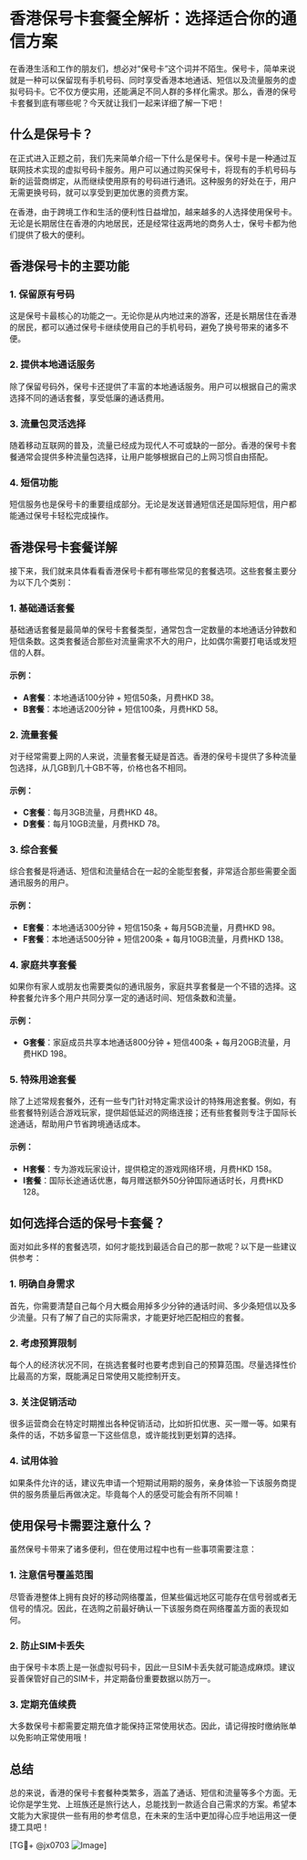 # 香港保号卡套餐全解析：选择适合你的通信方案

在香港生活和工作的朋友们，想必对“保号卡”这个词并不陌生。保号卡，简单来说就是一种可以保留现有手机号码、同时享受香港本地通话、短信以及流量服务的虚拟号码卡。它不仅方便实用，还能满足不同人群的多样化需求。那么，香港的保号卡套餐到底有哪些呢？今天就让我们一起来详细了解一下吧！

## 什么是保号卡？

在正式进入正题之前，我们先来简单介绍一下什么是保号卡。保号卡是一种通过互联网技术实现的虚拟号码卡服务。用户可以通过购买保号卡，将现有的手机号码与新的运营商绑定，从而继续使用原有的号码进行通讯。这种服务的好处在于，用户无需更换号码，就可以享受到更加优惠的资费方案。

在香港，由于跨境工作和生活的便利性日益增加，越来越多的人选择使用保号卡。无论是长期居住在香港的内地居民，还是经常往返两地的商务人士，保号卡都为他们提供了极大的便利。

## 香港保号卡的主要功能

### 1. 保留原有号码
这是保号卡最核心的功能之一。无论你是从内地过来的游客，还是长期居住在香港的居民，都可以通过保号卡继续使用自己的手机号码，避免了换号带来的诸多不便。

### 2. 提供本地通话服务
除了保留号码外，保号卡还提供了丰富的本地通话服务。用户可以根据自己的需求选择不同的通话套餐，享受低廉的通话费用。

### 3. 流量包灵活选择
随着移动互联网的普及，流量已经成为现代人不可或缺的一部分。香港的保号卡套餐通常会提供多种流量包选择，让用户能够根据自己的上网习惯自由搭配。

### 4. 短信功能
短信服务也是保号卡的重要组成部分。无论是发送普通短信还是国际短信，用户都能通过保号卡轻松完成操作。

## 香港保号卡套餐详解

接下来，我们就来具体看看香港保号卡都有哪些常见的套餐选项。这些套餐主要分为以下几个类别：

### 1. 基础通话套餐
基础通话套餐是最简单的保号卡套餐类型，通常包含一定数量的本地通话分钟数和短信条数。这类套餐适合那些对流量需求不大的用户，比如偶尔需要打电话或发短信的人群。

#### 示例：
- **A套餐**：本地通话100分钟 + 短信50条，月费HKD 38。
- **B套餐**：本地通话200分钟 + 短信100条，月费HKD 58。

### 2. 流量套餐
对于经常需要上网的人来说，流量套餐无疑是首选。香港的保号卡提供了多种流量包选择，从几GB到几十GB不等，价格也各不相同。

#### 示例：
- **C套餐**：每月3GB流量，月费HKD 48。
- **D套餐**：每月10GB流量，月费HKD 78。

### 3. 综合套餐
综合套餐是将通话、短信和流量结合在一起的全能型套餐，非常适合那些需要全面通讯服务的用户。

#### 示例：
- **E套餐**：本地通话300分钟 + 短信150条 + 每月5GB流量，月费HKD 98。
- **F套餐**：本地通话500分钟 + 短信200条 + 每月10GB流量，月费HKD 138。

### 4. 家庭共享套餐
如果你有家人或朋友也需要类似的通讯服务，家庭共享套餐是一个不错的选择。这种套餐允许多个用户共同分享一定的通话时间、短信条数和流量。

#### 示例：
- **G套餐**：家庭成员共享本地通话800分钟 + 短信400条 + 每月20GB流量，月费HKD 198。

### 5. 特殊用途套餐
除了上述常规套餐外，还有一些专门针对特定需求设计的特殊用途套餐。例如，有些套餐特别适合游戏玩家，提供超低延迟的网络连接；还有些套餐则专注于国际长途通话，帮助用户节省跨境通话成本。

#### 示例：
- **H套餐**：专为游戏玩家设计，提供稳定的游戏网络环境，月费HKD 158。
- **I套餐**：国际长途通话优惠，每月赠送额外50分钟国际通话时长，月费HKD 128。

## 如何选择合适的保号卡套餐？

面对如此多样的套餐选项，如何才能找到最适合自己的那一款呢？以下是一些建议供参考：

### 1. 明确自身需求
首先，你需要清楚自己每个月大概会用掉多少分钟的通话时间、多少条短信以及多少流量。只有了解了自己的实际需求，才能更好地匹配相应的套餐。

### 2. 考虑预算限制
每个人的经济状况不同，在挑选套餐时也要考虑到自己的预算范围。尽量选择性价比最高的方案，既能满足日常使用又能控制开支。

### 3. 关注促销活动
很多运营商会在特定时期推出各种促销活动，比如折扣优惠、买一赠一等。如果有条件的话，不妨多留意一下这些信息，或许能找到更划算的选择。

### 4. 试用体验
如果条件允许的话，建议先申请一个短期试用期的服务，亲身体验一下该服务商提供的服务质量后再做决定。毕竟每个人的感受可能会有所不同嘛！

## 使用保号卡需要注意什么？

虽然保号卡带来了诸多便利，但在使用过程中也有一些事项需要注意：

### 1. 注意信号覆盖范围
尽管香港整体上拥有良好的移动网络覆盖，但某些偏远地区可能存在信号弱或者无信号的情况。因此，在选购之前最好确认一下该服务商在网络覆盖方面的表现如何。

### 2. 防止SIM卡丢失
由于保号卡本质上是一张虚拟号码卡，因此一旦SIM卡丢失就可能造成麻烦。建议妥善保管好自己的SIM卡，并定期备份重要数据以防万一。

### 3. 定期充值续费
大多数保号卡都需要定期充值才能保持正常使用状态。因此，请记得按时缴纳账单以免影响正常使用哦！

## 总结

总的来说，香港的保号卡套餐种类繁多，涵盖了通话、短信和流量等多个方面。无论你是学生党、上班族还是旅行达人，总能找到一款适合自己需求的方案。希望本文能为大家提供一些有用的参考信息，在未来的生活中更加得心应手地运用这一便捷工具吧！

[TG💪+ @jx0703 ![Image](https://github.com/user-attachments/assets/dbca1d08-cadb-493c-b0ec-ad6f7a83f270)]